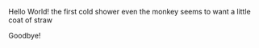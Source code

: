 Hello World!
the first cold shower
even the monkey seems to want
a little coat of straw







Goodbye!
